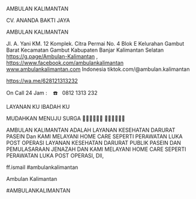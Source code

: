 AMBULAN KALIMANTAN

CV. ANANDA BAKTI JAYA 


AMBULAN KALIMANTAN 

Jl. A. Yani KM. 12 Komplek. Citra Permai No. 4 Blok E Kelurahan Gambut Barat Kecamatan Gambut Kabupaten Banjar Kalimantan Selatan https://g.page/Ambulan-Kalimantan , https://www.facebook.com/ambulankalimantan
www.ambulankalimantan.com  Indonesia
                                                                                tiktok.com/@ambulan.kalimantan

https://wa.me/628121313232


On Call 24 Jam :    ☎️   0812 1313 232


LAYANAN KU IBADAH KU 

MUDAHKAN MENUJU SURGA 🤲🏻🤲🏻🤲🏻 👳🏻👳🏻👳🏻


AMBULAN KALIMANTAN ADALAH LAYANAN KESEHATAN DARURAT PASEIN Dan KAMI MELAYANI HOME CARE SEPERTI PERAWATAN LUKA POST OPERASI LAYANAN KESEHATAN DARURAT PUBLIK PASEIN DAN PEMULASARAAN JENAZAH DAN KAMI MELAYANI HOME CARE SEPERTI PERAWATAN LUKA POST OPERASI, Dll,


ff.ismail  #ambulankalimantan 

Ambulan Kalimantan 

#AMBULANKALIMANTAN
